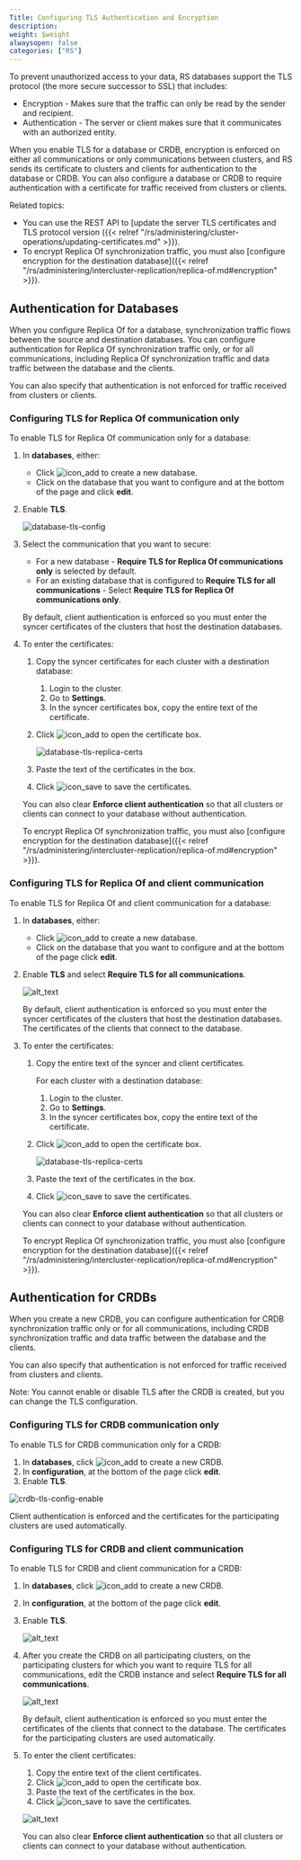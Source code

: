 ```yaml
---
Title: Configuring TLS Authentication and Encryption
description: 
weight: $weight
alwaysopen: false
categories: ["RS"]
---
```

To prevent unauthorized access to your data, RS databases support the TLS protocol
(the more secure successor to SSL) that includes:

- Encryption - Makes sure that the traffic can only be read by the sender and
  recipient.
- Authentication - The server or client makes sure that it communicates with an
  authorized entity.

When you enable TLS for a database or CRDB, encryption is enforced on either all
communications or only communications between clusters, and RS sends its certificate
to clusters and clients for authentication to the database or CRDB. You can also
configure a database or CRDB to require authentication with a certificate for traffic
received from clusters or clients.

Related topics:

- You can use the REST API to [update the server TLS certificates and TLS protocol version
  ({{< relref "/rs/administering/cluster-operations/updating-certificates.md" >}}).
- To encrypt Replica Of synchronization traffic, you must also [configure encryption
  for the destination database]({{< relref "/rs/administering/intercluster-replication/replica-of.md#encryption" >}}).

## Authentication for Databases

When you configure Replica Of for a database, synchronization traffic flows between the
source and destination databases. You can
configure authentication for Replica Of synchronization traffic only, or for all
communications, including Replica Of synchronization traffic and data traffic between
the database and the clients.

You can also specify that authentication is not enforced for traffic received from
clusters or clients.

### Configuring TLS for Replica Of communication only

To enable TLS for Replica Of communication only for a database:

1. In **databases**, either:
    - Click ![icon_add](/images/rs/icon_add.png "+") to create a new database.
    - Click on the database that you want to configure and at the bottom of the page
    and click **edit**.
1. Enable **TLS**.

    ![database-tls-config](/images/rs/database-tls-config.png "Database TLS Configuration")

1. Select the communication that you want to secure: 
    - For a new database - **Require TLS for Replica Of communications only** is
    selected by default.
    - For an existing database that is configured to **Require TLS for all
    communications** - Select **Require TLS for Replica Of communications only**.

    By default, client authentication is enforced so you must enter the syncer certificates
    of the clusters that host the destination databases.

1. To enter the certificates:
    1. Copy the syncer certificates for each cluster with a destination database:
        1. Login to the cluster.
        1. Go to **Settings**.
        1. In the syncer certificates box, copy the entire text of the certificate.
    1. Click ![icon_add](/images/rs/icon_add.png "+") to open the certificate box.

        ![database-tls-replica-certs](/images/rs/database-tls-replica-certs.png "Database TLS Configuration")

    1. Paste the text of the certificates in the box.
    1. Click ![icon_save](/images/rs/icon_save.png "Save")
    to save the certificates.

    You can also clear **Enforce client authentication** so that all clusters or
    clients can connect to your database without authentication.

    To encrypt Replica Of synchronization traffic, you must also [configure encryption for the destination database]({{< relref "/rs/administering/intercluster-replication/replica-of.md#encryption" >}}).

### Configuring TLS for Replica Of and client communication

To enable TLS for Replica Of and client communication for a database:

1. In **databases**, either:
    - Click ![icon_add](/images/rs/icon_add.png "+")
    to create a new database.
    - Click on the database that you want to configure and at the bottom of the
    page click **edit**.
1. Enable **TLS** and select **Require TLS for all communications**.

    ![alt_text](/images/TLS-Configuration6.png "image_tooltip")

    By default, client authentication is enforced so you must enter the syncer
    certificates of the clusters that host the destination databases.
    The certificates of the clients that connect to the database.

1. To enter the certificates:
    1. Copy the entire text of the syncer and client certificates.

        For each cluster with a destination database:

        1. Login to the cluster.
        1. Go to **Settings**.
        1. In the syncer certificates box, copy the entire text of the certificate.
    1. Click ![icon_add](/images/rs/icon_add.png "+")
    to open the certificate box.

        ![database-tls-replica-certs](/images/rs/database-tls-replica-certs.png "Database TLS Configuration")

    1. Paste the text of the certificates in the box.
    1. Click ![icon_save](/images/rs/icon_save.png "Save")
    to save the certificates.

    You can also clear **Enforce client authentication** so that all clusters or clients can connect to your database without authentication.

    To encrypt Replica Of synchronization traffic, you must also [configure encryption for the destination database]({{< relref "/rs/administering/intercluster-replication/replica-of.md#encryption" >}}).

## Authentication for CRDBs

When you create a new CRDB, you can configure authentication for CRDB synchronization traffic only or for all communications, including CRDB synchronization traffic and data traffic between the database and the clients.

You can also specify that authentication is not enforced for traffic received from clusters and clients.

Note: You cannot enable or disable TLS after the CRDB is created, but you can change the TLS configuration.

### Configuring TLS for CRDB communication only

To enable TLS for CRDB communication only for a CRDB:

1. In **databases**, click ![icon_add](/images/rs/icon_add.png "+")
    to create a new CRDB.
1. In **configuration**, at the bottom of the page click **edit**.
1. Enable **TLS**.

![crdb-tls-config-enable](/images/rs/crdb-tls-config-enable.png "crdb-tls-config-enable")

Client authentication is enforced and the certificates for the participating clusters are used automatically.

### Configuring TLS for CRDB and client communication

To enable TLS for CRDB and client communication for a CRDB:

1. In **databases**, click ![icon_add](/images/rs/icon_add.png "+")
    to create a new CRDB.
1. In **configuration**, at the bottom of the page click **edit**.
1. Enable **TLS**.

    ![alt_text](/images/TLS-Configuration13.png "image_tooltip")

1. After you create the CRDB on all participating clusters, on the participating clusters
    for which you want to require TLS for all communications, edit the CRDB instance and
    select **Require TLS for all communications**.

    ![alt_text](/images/TLS-Configuration14.png "image_tooltip")

    By default, client authentication is enforced so you must enter the certificates
    of the clients that connect to the database. The certificates for the participating
    clusters are used automatically.

1. To enter the client certificates:
    1. Copy the entire text of the client certificates.
    1. Click ![icon_add](/images/rs/icon_add.png "+")
    to open the certificate box.
    1. Paste the text of the certificates in the box.
    1. Click ![icon_save](/images/rs/icon_save.png "Save")
    to save the certificates.

    ![alt_text](/images/TLS-Configuration17.png "image_tooltip")

    You can also clear **Enforce client authentication** so that all clusters or clients can connect to your database without authentication.
